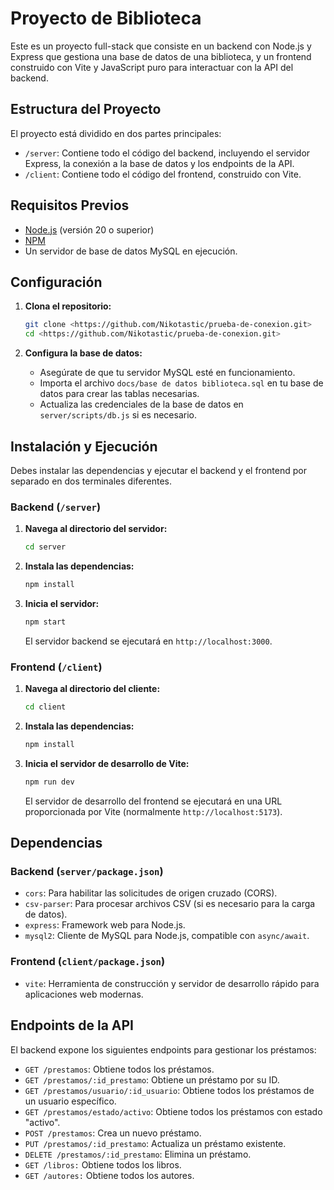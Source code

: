 # Proyecto de Biblioteca

Este es un proyecto full-stack que consiste en un backend con Node.js y Express que gestiona una base de datos de una biblioteca, y un frontend construido con Vite y JavaScript puro para interactuar con la API del backend.

## Estructura del Proyecto

El proyecto está dividido en dos partes principales:

- `/server`: Contiene todo el código del backend, incluyendo el servidor Express, la conexión a la base de datos y los endpoints de la API.
- `/client`: Contiene todo el código del frontend, construido con Vite.

## Requisitos Previos

- [Node.js](https://nodejs.org/) (versión 20 o superior)
- [NPM](https://www.npmjs.com/)
- Un servidor de base de datos MySQL en ejecución.

## Configuración

1.  **Clona el repositorio:**

    ```bash
    git clone <https://github.com/Nikotastic/prueba-de-conexion.git>
    cd <https://github.com/Nikotastic/prueba-de-conexion.git>
    ```

2.  **Configura la base de datos:**

    -   Asegúrate de que tu servidor MySQL esté en funcionamiento.
    -   Importa el archivo `docs/base de datos biblioteca.sql` en tu base de datos para crear las tablas necesarias.
    -   Actualiza las credenciales de la base de datos en `server/scripts/db.js` si es necesario.

## Instalación y Ejecución

Debes instalar las dependencias y ejecutar el backend y el frontend por separado en dos terminales diferentes.

### Backend (`/server`)

1.  **Navega al directorio del servidor:**

    ```bash
    cd server
    ```

2.  **Instala las dependencias:**

    ```bash
    npm install
    ```

3.  **Inicia el servidor:**

    ```bash
    npm start
    ```

    El servidor backend se ejecutará en `http://localhost:3000`.

### Frontend (`/client`)

1.  **Navega al directorio del cliente:**

    ```bash
    cd client
    ```

2.  **Instala las dependencias:**

    ```bash
    npm install
    ```

3.  **Inicia el servidor de desarrollo de Vite:**

    ```bash
    npm run dev
    ```

    El servidor de desarrollo del frontend se ejecutará en una URL proporcionada por Vite (normalmente `http://localhost:5173`).

## Dependencias

### Backend (`server/package.json`)

-   `cors`: Para habilitar las solicitudes de origen cruzado (CORS).
-   `csv-parser`: Para procesar archivos CSV (si es necesario para la carga de datos).
-   `express`: Framework web para Node.js.
-   `mysql2`: Cliente de MySQL para Node.js, compatible con `async/await`.

### Frontend (`client/package.json`)

-   `vite`: Herramienta de construcción y servidor de desarrollo rápido para aplicaciones web modernas.

## Endpoints de la API

El backend expone los siguientes endpoints para gestionar los préstamos:

-   `GET /prestamos`: Obtiene todos los préstamos.
-   `GET /prestamos/:id_prestamo`: Obtiene un préstamo por su ID.
-   `GET /prestamos/usuario/:id_usuario`: Obtiene todos los préstamos de un usuario específico.
-   `GET /prestamos/estado/activo`: Obtiene todos los préstamos con estado "activo".
-   `POST /prestamos`: Crea un nuevo préstamo.
-   `PUT /prestamos/:id_prestamo`: Actualiza un préstamo existente.
-   `DELETE /prestamos/:id_prestamo`: Elimina un préstamo.
-   `GET /libros:` Obtiene todos los libros.
-   `GET /autores:` Obtiene todos los autores.
